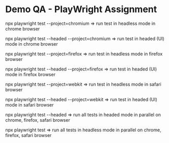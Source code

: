 # Demo QA - PlayWright Assignment



npx playwright test --project=chromium => run test in headless mode in chrome browser

npx playwright test --headed --project=chromium => run test in headed (UI) mode in chrome browser

npx playwright test --project=firefox => run test in headless mode in firefox browser

npx playwright test --headed --project=firefox => run test in headed (UI) mode in firefox browser

npx playwright test --project=webkit => run test in headless mode in safari browser

npx playwright test --headed --project=webkit => run test in headed (UI) mode in safari browser

npx playwright test --headed => run all tests in headed mode in parallel on chrome, firefox, safari browser

npx playwright test => run all tests in headless mode in parallel on chrome, firefox, safari browser
